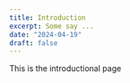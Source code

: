 ```yaml
---
title: Introduction
excerpt: Some say ...
date: "2024-04-19"
draft: false
---
```


This is the introductional page
